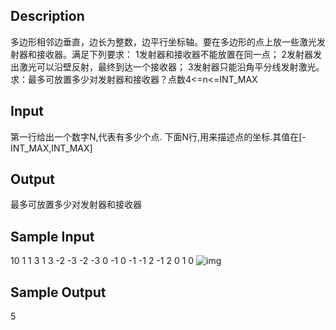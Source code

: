 ## Description

多边形相邻边垂直，边长为整数，边平行坐标轴。要在多边形的点上放一些激光发射器和接收器。满足下列要求： 1发射器和接收器不能放置在同一点； 2发射器发出激光可以沿壁反射，最终到达一个接收器； 3发射器只能沿角平分线发射激光。求：最多可放置多少对发射器和接收器？点数4<=n<=INT_MAX

## Input

第一行给出一个数字N,代表有多少个点. 下面N行,用来描述点的坐标.其值在[-INT_MAX,INT_MAX]

## Output

最多可放置多少对发射器和接收器

## Sample Input

10
1 1
3 1
3 -2
-3 -2
-3 0
-1 0
-1 -1
2 -1
2 0
1 0
![img](http://www.lydsy.com/JudgeOnline/images/1121.jpg)

## Sample Output

5